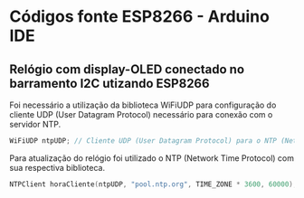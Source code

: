 # Códigos fonte ESP8266 - Arduino IDE

Relógio com display-OLED conectado no barramento I2C utizando ESP8266
------

Foi necessário a utilização da biblioteca WiFiUDP para configuração do cliente UDP (User Datagram Protocol) necessário para conexão com o servidor NTP.
```c++
WiFiUDP ntpUDP; // Cliente UDP (User Datagram Protocol) para o NTP (Network Time Protocol)
```
Para atualização do relógio foi utilizado o NTP (Network Time Protocol) com sua respectiva biblioteca. 
```c++
NTPClient horaCliente(ntpUDP, "pool.ntp.org", TIME_ZONE * 3600, 60000); // Configuracao do Cliente NTP
```

